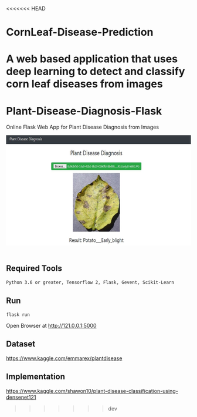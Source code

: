 <<<<<<< HEAD
# CornLeaf-Disease-Prediction
A web based application that uses deep learning to detect and classify corn leaf diseases from images
=======
# Plant-Disease-Diagnosis-Flask
Online Flask Web App for Plant Disease Diagnosis from Images <br>

<img src="demo.JPG" width="600" height="300"/><br><br>

## Required Tools
```
Python 3.6 or greater, Tensorflow 2, Flask, Gevent, Scikit-Learn
```

## Run
```
flask run
```

Open Browser at http://121.0.0.1:5000

## Dataset

https://www.kaggle.com/emmarex/plantdisease


## Implementation


https://www.kaggle.com/shawon10/plant-disease-classification-using-densenet121



>>>>>>> dev
